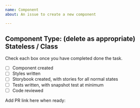 ```yaml
---
name: Component
about: An issue to create a new component

---
```


## Component Type: (delete as appropriate) Stateless / Class

Check each box once you have completed done the task.

-   [ ] Component created
-   [ ] Styles written
-   [ ] Storybook created, with stories for all normal states
-   [ ] Tests written, with snapshot test at minimum
-   [ ] Code reviewed

Add PR link here when ready:
